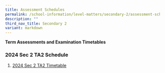 ```yaml
---
title: Assessment Schedules
permalink: /school-information/level-matters/secondary-2/assessment-schedules/
description: ""
third_nav_title: Secondary 2
variant: markdown
---
```

**Term Assessments and Examination Timetables**

### 2024 Sec 2 TA2 Schedule

1. [2024 Sec 2 TA2 Timetable](/files/Examination%20Timetables/2024%20Exam%20Timetables/TA2/2024_TA2_S2_TT.pdf)